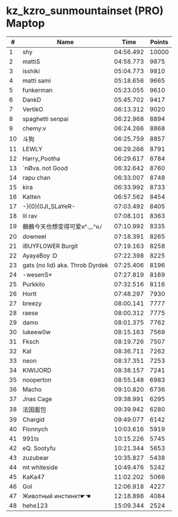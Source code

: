# kz_kzro_sunmountainset (PRO) Maptop

|  # | Name | Time | Points |
|-------------- | -------------- | -------------- | -------------- | 
| 1 | shy | 04:56.492 | 10000 | 
| 2 | mattiS | 04:58.773 | 9875 | 
| 3 | isshiki | 05:04.773 | 9810 | 
| 4 | matti sami | 05:18.656 | 9665 | 
| 5 | funkerman | 05:23.055 | 9610 | 
| 6 | DankD | 05:45.702 | 9417 | 
| 7 | VertikO | 06:13.312 | 9020 | 
| 8 | spaghetti senpai | 06:22.968 | 8894 | 
| 9 | chemy:v | 06:24.266 | 8868 | 
| 10 | 斗狗 | 06:25.759 | 8857 | 
| 11 | LEWLY | 06:29.266 | 8791 | 
| 12 | Harry_Pootha | 06:29.617 | 8784 | 
| 13 | `nØva. not Good | 06:32.642 | 8760 | 
| 14 | rapu chan | 06:33.007 | 8748 | 
| 15 | kira | 06:33.992 | 8733 | 
| 16 | Katten | 06:57.562 | 8454 | 
| 17 | -}{0}{0JI_SLaYeR- | 07:03.492 | 8405 | 
| 18 | lil rav | 07:08.101 | 8363 | 
| 19 | 鵺鵺今天也想变得可爱ฅ^._.^ฅﾉ | 07:10.992 | 8335 | 
| 20 | downeel | 07:18.391 | 8265 | 
| 21 | iBUYFL0WER Burgit | 07:19.163 | 8258 | 
| 22 | AyayaBoy :D | 07:22.398 | 8225 | 
| 23 | gats (no lid) aka. Throb Dyrdek | 07:25.406 | 8196 | 
| 24 | -wesenS* | 07:27.819 | 8169 | 
| 25 | Purkkilo | 07:32.516 | 8116 | 
| 26 | Hortt | 07:48.297 | 7930 | 
| 27 | breezy | 08:00.141 | 7777 | 
| 28 | raese | 08:00.312 | 7775 | 
| 29 | damo | 08:01.375 | 7762 | 
| 30 | lukeew0w | 08:15.163 | 7569 | 
| 31 | Fksch | 08:19.726 | 7507 | 
| 32 | Kal | 08:36.711 | 7262 | 
| 33 | neon | 08:37.351 | 7253 | 
| 34 | KIWIJORD | 08:38.157 | 7241 | 
| 35 | nooperton | 08:55.148 | 6983 | 
| 36 | Macho | 09:10.820 | 6736 | 
| 37 | Jnas Cage | 09:38.991 | 6295 | 
| 38 | 法国面包 | 09:39.942 | 6280 | 
| 39 | Chargid | 09:49.077 | 6142 | 
| 40 | Flonnych | 10:03.616 | 5919 | 
| 41 | 991ts | 10:15.226 | 5745 | 
| 42 | eQ. Sootyfu | 10:21.344 | 5653 | 
| 43 | zuzubear | 10:35.827 | 5438 | 
| 44 | mt whiteside | 10:49.476 | 5242 | 
| 45 | KaKa47 | 11:02.202 | 5066 | 
| 46 | Gol | 12:06.918 | 4227 | 
| 47 | Животный инстинкт☛☚ | 12:18.898 | 4084 | 
| 48 | hehe123 | 15:09.344 | 2524 | 

